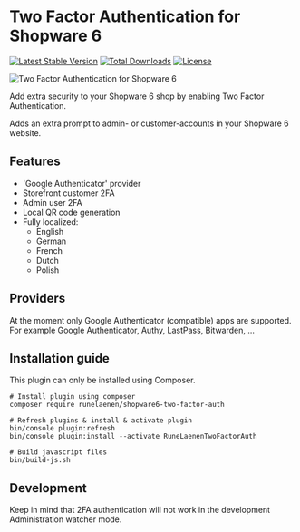 # Two Factor Authentication for Shopware 6
[![Latest Stable Version](https://poser.pugx.org/runelaenen/shopware6-two-factor-auth/v)](//packagist.org/packages/runelaenen/shopware6-two-factor-auth)
[![Total Downloads](https://poser.pugx.org/runelaenen/shopware6-two-factor-auth/downloads)](//packagist.org/packages/runelaenen/shopware6-two-factor-auth)
[![License](https://poser.pugx.org/runelaenen/shopware6-two-factor-auth/license)](//packagist.org/packages/runelaenen/shopware6-two-factor-auth)

![Two Factor Authentication for Shopware 6](https://user-images.githubusercontent.com/3930922/90954708-f8394c80-e476-11ea-940d-4733d4ce2588.png)

Add extra security to your Shopware 6 shop by enabling Two Factor Authentication.

Adds an extra prompt to admin- or customer-accounts in your Shopware 6 website.

## Features
 - 'Google Authenticator' provider
 - Storefront customer 2FA
 - Admin user 2FA
 - Local QR code generation
 - Fully localized:
   - English
   - German
   - French
   - Dutch
   - Polish
 
## Providers
At the moment only Google Authenticator (compatible) apps are supported. 
For example Google Authenticator, Authy, LastPass, Bitwarden, ...

## Installation guide

This plugin can only be installed using Composer.

```
# Install plugin using composer
composer require runelaenen/shopware6-two-factor-auth

# Refresh plugins & install & activate plugin
bin/console plugin:refresh
bin/console plugin:install --activate RuneLaenenTwoFactorAuth

# Build javascript files
bin/build-js.sh
```

## Development
Keep in mind that 2FA authentication will not work in the development Administration watcher mode.
